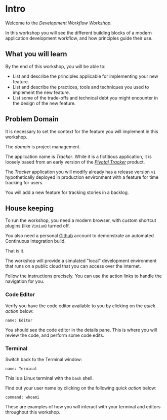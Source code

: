 # Intro

Welcome to the *Development Workflow Workshop*.

In this workshop you will see the different building blocks of a modern
application development workflow,
and how principles guide their use.

## What you will learn

By the end of this workshop,
you will be able to:

-   List and describe the principles applicable for implementing your
    new feature.
-   List and describe the practices,
    tools and techniques you used to implement the new feature.
-   List some of the trade-offs and technical debt you might encounter
    in the design of the new feature.

## Problem Domain

It is necessary to set the context for the feature you will implement in
this workshop.

The *domain* is project management.

The application name is *Tracker*.
While it is a fictitious application,
it is loosely based from an early version of the
[*Pivotal Tracker*](https://www.pivotaltracker.com/) product.

The *Tracker* application you will modify already has a release version
`v1` hypothetically deployed in production environment with a feature
for time tracking for users.

You will add a new feature for tracking stories in a backlog.

## House keeping

To run the workshop, you need a modern browser,
with custom shortcut plugins (like `Vimium`) turned off.

You also need a personal [Github](https://github.com) account to
demonstrate an automated Continuous Integration build.

That is it.

The workshop will provide a simulated "local" development environment
that runs on a public cloud that you can access over the internet.

Follow the instructions precisely.
You can use the action links to handle the navigation for you.

### Code Editor

Verify you have the code editor available to you by clicking on the
*quick action* below:

```dashboard:open-dashboard
name: Editor
```

You should see the code editor in the details pane.
This is where you will review the code,
and perform some code edits.

### Terminal

Switch back to the Terminal window:

```dashboard:open-dashboard
name: Terminal
```

This is a Linux terminal with the `bash` shell.

Find out your user name by clicking on the following *quick action*
below:

```terminal:execute
command: whoami
```

These are examples of how you will interact with your terminal and
editors throughout this workshop.
